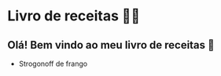 # Livro de receitas :man_cook:

## Olá! Bem vindo ao meu livro de receitas :wave:

- Strogonoff de frango
